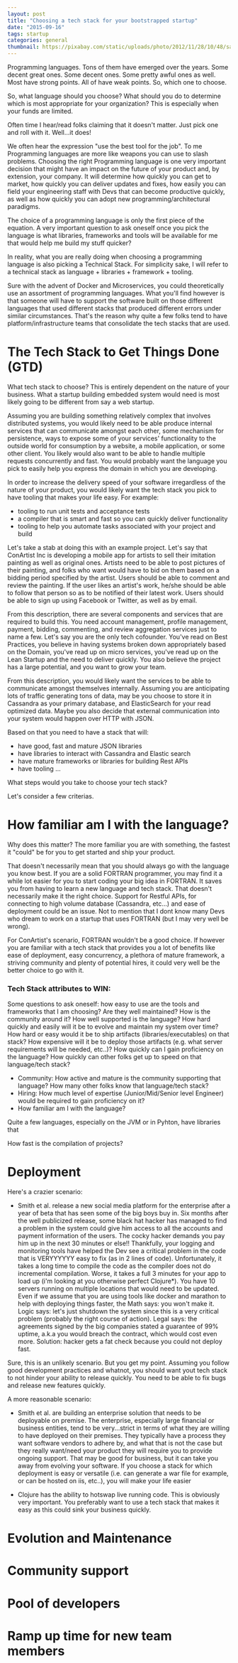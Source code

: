 ```yaml
---
layout: post
title: "Choosing a tech stack for your bootstrapped startup"
date: "2015-09-16"
tags: startup
categories: general
thumbnail: https://pixabay.com/static/uploads/photo/2012/11/28/10/48/samurai-67662_640.jpg
---
```


Programming languages. Tons of them have emerged over the years. Some decent great ones. Some decent ones. Some pretty awful ones as well. Most have strong points. All of have weak points. So, which one to choose.

So, what language should you choose? What should you do to determine which is most appropriate for your organization? This is especially when your funds are limited.

Often time I hear/read folks claiming that it doesn't matter. Just pick one and roll with it. Well...it does!

We often hear the expression "use the best tool for the job". To me Programming languages are more like weapons you can use to slash problems. Choosing the right Programming language is one very important decision that might have an impact on the future of your product and, by extension, your company. It will determine how quickly you can get to market, how quickly you can deliver updates and fixes, how easily you can field your engineering staff with Devs that can become productive quickly, as well as how quickly you can adopt new programming/architectural paradigms.

The choice of a programming language is only the first piece of the equation. 
A very important question to ask oneself once you pick the language is what libraries, frameworks and tools will be available for me that would help me build my stuff quicker?

In reality, what you are really doing when choosing a programming language is also picking a Technical Stack. For simplicity sake, I will refer to a technical stack as language + libraries + framework + tooling.

Sure with the advent of Docker and Microservices, you could theoretically use an assortment of programming languages. What you'll find however is that someone will have to support the software built on those different languages that used different stacks that produced different errors under similar circumstances. That's the reason why quite a few folks tend to have platform/infrastructure teams that consolidate the tech stacks that are used.

# The Tech Stack to Get Things Done (GTD)

What tech stack to choose? This is entirely dependent on the nature of your business. What a startup building embedded system would need is most likely going to be different from say a web startup.

Assuming you are building something relatively complex that involves distributed systems, you would likely need to be able produce internal services that can communicate amongst each other, some mechanism for persistence, ways to expose some of your services' functionality to the outside world for consumption by a website, a mobile application, or some other client. You likely would also want to be able to handle multiple requests concurrently and fast. You would probably want the language you pick to easily help you express the domain in which you are developing.

In order to increase the delivery speed of your software irregardless of the nature of your product, you would likely want the tech stack you pick to have tooling that makes your life easy. For example:
- tooling to run unit tests and acceptance tests
- a compiler that is smart and fast so you can quickly deliver functionality
- tooling to help you automate tasks associated with your project and build

Let's take a stab at doing this with an example project. Let's say that ConArtist Inc is developing a mobile app for artists to sell their imitation painting as well as original ones. Artists need to be able to post pictures of their painting, and folks who want would have to bid on them based on a bidding period specified by the artist. Users should be able to comment and review the painting. If the user likes an artist's work, he/she should be able to follow that person so as to be notified of their latest work. Users should be able to sign up using Facebook or Twitter, as well as by email.

From this description, there are several components and services that are required to build this. You need account management, profile management, payment, bidding, commenting, and review aggregation services just to name a few. Let's say you are the only tech cofounder. You've read on Best Practices, you believe in having systems broken down appropriately based on the Domain, you've read up on micro services, you've read up on the Lean Startup and the need to deliver quickly. You also believe the project has a large potential, and you want to grow your team.

From this description, you would likely want the services to be able to communicate amongst themselves internally. Assuming you are anticipating lots of traffic generating tons of data, may be you choose to store it in Cassandra as your primary database, and ElasticSearch for your read optimized data. Maybe you also decide that external communication into your system would happen over HTTP with JSON.

Based on that you need to have a stack that will:
* have good, fast and mature JSON libraries
* have libraries to interact with Cassandra and Elastic search
* have mature frameworks or libraries for building Rest APIs
* have tooling ...

What steps would you take to choose your tech stack?

Let's consider a few criterias.

# How familiar am I with the language?

Why does this matter? The more familiar you are with something, the fastest it "could" be for you to get started and ship your product.

That doesn't necessarily mean that you should always go with the language you know best. If you are a solid FORTRAN programmer, you may find it a while lot easier for you to start coding your big idea in FORTRAN. It saves you from having to learn a new language and tech stack. That doesn't necessarily make it the right choice. Support for Restful APIs, for connecting to high volume database (Cassandra, etc...) and ease of deployment could be an issue. Not to mention that I dont know many Devs who dream to work on a startup that uses FORTRAN (but I may very well be wrong).

For ConArtist's scenario, FORTRAN wouldn't be a good choice. If however you are familiar with a tech stack that provides you a lot of benefits like ease of deployment, easy concurrency, a plethora of mature framework, a striving community and plenty of potential hires, it could very well be the better choice to go with it.

### Tech Stack attributes to WIN:

Some questions to ask oneself: how easy to use are the tools and frameworks that I am choosing? Are they well maintained? How is the community around it? How well supported is the language? How hard quickly and easily will it be to evolve and maintain my system over time? How hard or easy would it be to ship artifacts (libraries/executables) on that stack? How expensive will it be to deploy those artifacts (e.g. what server requirements will be needed, etc..)? How quickly can I gain proficiency on the language? How quickly can other folks get up to speed on that language/tech stack?
- Community: How active and mature is the community supporting that language? How many other folks know that language/tech stack?
- Hiring: How much level of expertise (Junior/Mid/Senior level Engineer) would be required to gain proficiency on it?
- How familiar am I with the language?

Quite a few languages, especially on the JVM or in Pyhton, have libraries that

How fast is the compilation of projects?

# Deployment

Here's a crazier scenario:
- Smith et al. release a new social media platform for the enterprise after a year of beta that has seen some of the big boys buy in. Six months after the well publicized release, some black hat hacker has managed to find a problem in the system could give him access to all the accounts and payment information of the users. The cocky hacker demands you pay him up in the next 30 minutes or else!! Thankfully, your logging and monitoring tools have helped the Dev see a critical problem in the code that is VERYYYYYY easy to fix (as in 2 lines of code). Unfortunately, it takes a long time to compile the code as the compiler does not do incremental compilation. Worse, it takes a full 3 minutes for your app to load up (i'm looking at you otherwise perfect Clojure*). You have 10 servers running on multiple locations that would need to be updated. Even if we assume that you are using tools like docker and marathon to help with deploying things faster, the Math says: you won't make it. Logic says: let's just shutdown the system since this is a very critical problem (probably the right course of action). Legal says: the agreements signed by the big companies stated a guarantee of 99% uptime, a.k.a you would breach the contract, which would cost even more. Solution: hacker gets a fat check because you could not deploy fast.

Sure, this is an unlikely scenario. But you get my point. Assuming you follow good development practices and whatnot, you should want yout tech stack to not hinder your ability to release quickly. You need to be able to fix bugs and release new features quickly.

A more reasonable scenario:
- Smith et al. are building an enterprise solution that needs to be deployable on premise. The enterprise, especially large financial or business entities, tend to be very...strict in terms of what they are willing to have deployed on their premises. They typically have a process they want software vendors to adhere by, and what that is not the case but they really want/need your product they will require you to provide ongoing support. That may be good for business, but it can take you away from evolving your software. If you choose a stack for which deployment is easy or versatile (i.e. can generate a war file for example, or can be hosted on iis, etc..), you will make your life easier


* Clojure has the ability to hotswap live running code.
This is obviously very important. You preferably want to use a tech stack that makes it easy as this could sink your business quickly.


# Evolution and Maintenance

# Community support

# Pool of developers

# Ramp up time for new team members
